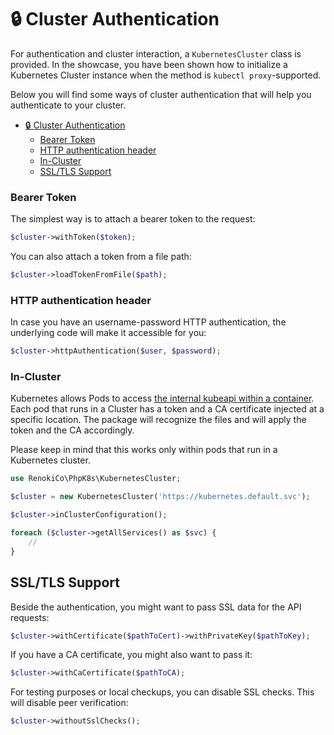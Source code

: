 # 🔒 Cluster Authentication

For authentication and cluster interaction, a `KubernetesCluster` class is provided. In the showcase, you have been shown how to initialize a Kubernetes Cluster instance when the method is `kubectl proxy`-supported.

Below you will find some ways of cluster authentication that will help you authenticate to your cluster.

- [🔒 Cluster Authentication](#-cluster-authentication)
    - [Bearer Token](#bearer-token)
    - [HTTP authentication header](#http-authentication-header)
    - [In-Cluster](#in-cluster)
  - [SSL/TLS Support](#ssltls-support)

### Bearer Token

The simplest way is to attach a bearer token to the request:

```php
$cluster->withToken($token);
```

You can also attach a token from a file path:

```php
$cluster->loadTokenFromFile($path);
```

### HTTP authentication header

In case you have an username-password HTTP authentication, the underlying code will make it accessible for you:

```php
$cluster->httpAuthentication($user, $password);
```

### In-Cluster

Kubernetes allows Pods to access [the internal kubeapi within a container](https://kubernetes.io/docs/tasks/run-application/access-api-from-pod/). Each pod that runs in a Cluster has a token and a CA certificate injected at a specific location. The package will recognize the files and will apply the token and the CA accordingly.

Please keep in mind that this works only within pods that run in a Kubernetes cluster.

```php
use RenokiCo\PhpK8s\KubernetesCluster;

$cluster = new KubernetesCluster('https://kubernetes.default.svc');

$cluster->inClusterConfiguration();

foreach ($cluster->getAllServices() as $svc) {
    //
}
```

## SSL/TLS Support

Beside the authentication, you might want to pass SSL data for the API requests:

```php
$cluster->withCertificate($pathToCert)->withPrivateKey($pathToKey);
```

If you have a CA certificate, you might also want to pass it:

```php
$cluster->withCaCertificate($pathToCA);
```

For testing purposes or local checkups, you can disable SSL checks. This will disable peer verification:

```php
$cluster->withoutSslChecks();
```
